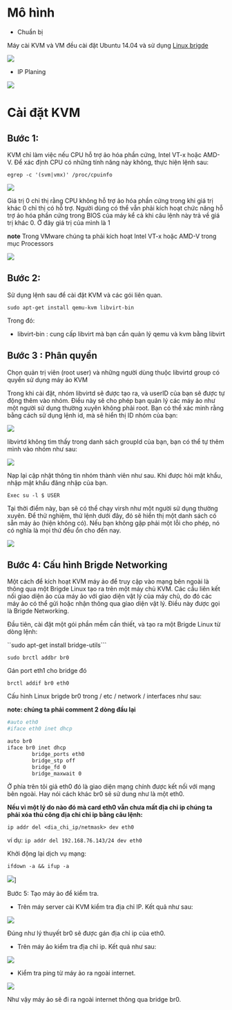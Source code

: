 # Mô hình 
- Chuẩn bị

Máy cài KVM và VM đều cài đặt Ubuntu 14.04 và sử dụng <a href="https://github.com/hocchudong/Linux-bridge">Linux brigde</a> 


<img src="http://i.imgur.com/Qr8KNrk.png">

- IP Planing
<img src="http://i.imgur.com/LNjQ25v.png">

# Cài đặt KVM
## Bước 1: 
KVM chỉ làm việc nếu CPU hỗ trợ ảo hóa phần cứng, Intel VT-x hoặc AMD-V. Để xác định CPU có những tính năng này không, thực hiện lệnh sau:

``egrep -c '(svm|vmx)' /proc/cpuinfo``

<img src="http://i.imgur.com/KxCFJE2.png">

Giá trị 0 chỉ thị rằng CPU không hỗ trợ ảo hóa phần cứng trong khi giá trị khác 0 chỉ thị có hỗ trợ. Người dùng có thể vẫn phải kích hoạt chức năng hỗ trợ ảo hóa phần cứng trong BIOS của máy kể cả khi câu lệnh này trả về giá trị khác 0. Ở đây giá trị của mình là 1

**note** Trong VMware chúng ta phải kích hoạt Intel VT-x hoặc AMD-V trong mục Processors

<img src="http://i.imgur.com/9CaDfrL.png">

## Bước 2:
 Sử dụng lệnh sau để cài đặt KVM và các gói liên quan. 

``sudo apt-get install qemu-kvm libvirt-bin``

Trong đó:

- libvirt-bin : cung cấp libvirt mà bạn cần quản lý qemu và kvm bằng libvirt

## Bước 3 : Phân quyền

Chọn quản trị viên (root user) và những người dùng thuộc libvirtd group có quyền sử dụng máy ảo KVM

Trong khi cài đặt, nhóm libvirtd sẽ được tạo ra, và userID của bạn sẽ được tự động thêm vào nhóm. Điều này sẽ cho phép bạn quản lý các máy ảo như một người sử dụng thường xuyên không phải root. Bạn có thể xác minh rằng bằng cách sử dụng lệnh id, mà sẽ hiển thị ID nhóm của bạn:

<img src="http://i.imgur.com/NI2RTLk.png">

libvirtd không tìm thấy trong danh sách groupId của bạn, bạn có thể tự thêm mình vào nhóm như sau:

<img src="http://i.imgur.com/yG4LZxi.png">


Nạp lại cập nhật thông tin nhóm thành viên như sau. Khi được hỏi mật khẩu, nhập mật khẩu đăng nhập của bạn.

``Exec su -l $ USER``

Tại thời điểm này, bạn sẽ có thể chạy virsh như một người sử dụng thường xuyên. Để thử nghiệm, thử lệnh dưới đây, đó sẽ hiển thị một danh sách có sẵn máy ảo (hiện không có). Nếu bạn không gặp phải một lỗi cho phép, nó có nghĩa là mọi thứ đều ổn cho đến nay.

<img src="http://i.imgur.com/5EhqA7J.png">

## Bước 4: Cấu hình Brigde Networking

Một cách để kích hoạt KVM máy ảo để truy cập vào mạng bên ngoài là thông qua một Brigde Linux tạo ra trên một máy chủ KVM. Các cầu liên kết nối giao diện ảo của máy ảo với giao diện vật lý của máy chủ, do đó các máy ảo có thể gửi hoặc nhận thông qua giao diện vật lý. Điều này được gọi là  Brigde Networking.

Đầu tiên, cài đặt một gói phần mềm cần thiết, và tạo ra một Brigde Linux từ dòng lệnh:

``sudo apt-get install bridge-utils```

```sudo brctl addbr br0```

Gán port eth1 cho bridge đó

``brctl addif br0 eth0``

Cấu hình Linux brigde br0 trong / etc / network / interfaces như sau:

**note: chúng ta phải comment 2 dòng đầu lại**

```sh
#auto eth0 
#iface eth0 inet dhcp 

auto br0 
iface br0 inet dhcp 
        bridge_ports eth0 
        bridge_stp off 
        bridge_fd 0 
        bridge_maxwait 0
```

Ở phía trên tôi giả eth0 đó là giao diện mạng chính được kết nối với mạng bên ngoài. Hay nói cách khác br0 sẽ sử dung như là một eth0.

**Nếu vì một lý do nào đó mà card eth0 vẫn chưa mất địa chỉ ip chúng ta phải xóa thủ công địa chỉ chỉ ip bằng câu lệnh:**

``ip addr del <dia_chi_ip/netmask> dev eth0``

ví dụ:  ``ip addr del 192.168.76.143/24 dev eth0 ``

Khởi động lại dịch vụ mạng:

``ifdown -a && ifup -a``

<img src="http://i.imgur.com/SFhwAy0.png">]

Bước 5: Tạo máy ảo để kiểm tra.

- Trên máy server cài KVM kiểm tra địa chỉ IP. Kết quả như sau: 

<img src="http://i.imgur.com/UUqj1Nd.png">

Đúng như lý thuyết br0 sẽ được gán địa chỉ ip của eth0.

- Trên máy ảo kiểm tra địa chỉ ip. Kết quả như sau:

<img src="http://i.imgur.com/0uTS1aw.png">

- Kiểm tra ping từ máy ảo ra ngoài internet.

<img src="http://i.imgur.com/K9uik76.png">

Như vậy máy ảo sẽ đi ra ngoài internet thông qua bridge br0.

























































































































































